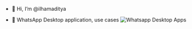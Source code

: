 - 👋 Hi, I’m @ilhamaditya

<!---
ilhamaditya/ilhamaditya is a ✨ special ✨ repository because its `README.md` (this file) appears on your GitHub profile.
You can click the Preview link to take a look at your changes.
--->

- 👀 WhatsApp Desktop application, use cases
![Whatsapp Desktop Apps](https://user-images.githubusercontent.com/1370085/155244343-fc19405b-de3c-42f8-957f-1a0ab93f0dbb.png)

